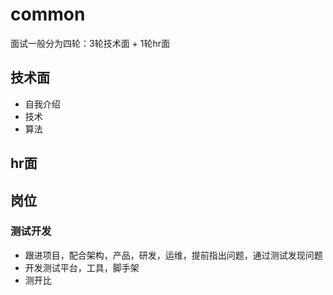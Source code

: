 # common

面试一般分为四轮：3轮技术面 + 1轮hr面

## 技术面

- 自我介绍
- 技术
- 算法

## hr面

## 岗位

### 测试开发

- 跟进项目，配合架构，产品，研发，运维，提前指出问题，通过测试发现问题
- 开发测试平台，工具，脚手架
- 测开比
